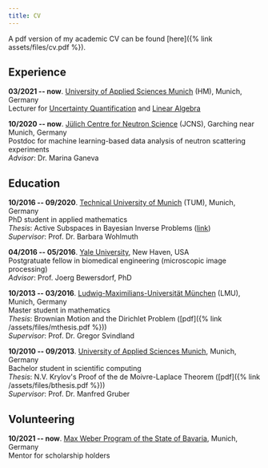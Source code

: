 ```yaml
---
title: CV
---
```

A pdf version of my academic CV can be found [here]({% link assets/files/cv.pdf %}).

## Experience
**03/2021 -- now**. [University of Applied Sciences Munich](https://www.cs.hm.edu/en/home/index.en.html) (HM), Munich, Germany  
Lecturer for [Uncertainty Quantification](https://zpa.cs.hm.edu/public/module/374/) and [Linear Algebra](https://zpa.cs.hm.edu/public/module/138/)

**10/2020 -- now**. [Jülich Centre for Neutron Science](https://www.fz-juelich.de/jcns/EN/) (JCNS), Garching near Munich, Germany  
Postdoc for machine learning-based data analysis of neutron scattering experiments  
_Advisor_: Dr. Marina Ganeva

## Education
**10/2016 -- 09/2020**. [Technical University of Munich](https://www-m2.ma.tum.de/bin/view/Allgemeines/WebHomeEN) (TUM), Munich, Germany  
PhD student in applied mathematics  
_Thesis_: Active Subspaces in Bayesian Inverse Problems ([link](https://mediatum.ub.tum.de/?id=1546065))  
_Supervisor_: Prof. Dr. Barbara Wohlmuth

**04/2016 -- 05/2016**. [Yale University](http://bbs.yale.edu), New Haven, USA  
Postgratuate fellow in biomedical engineering (microscopic image processing)  
_Advisor_: Prof. Joerg Bewersdorf, PhD

**10/2013 -- 03/2016**. [Ludwig-Maximilians-Universität München](https://www.mathematik.uni-muenchen.de/) (LMU), Munich, Germany  
Master student in mathematics  
_Thesis_: Brownian Motion and the Dirichlet Problem ([pdf]({% link /assets/files/mthesis.pdf %}))  
_Supervisor_: Prof. Dr. Gregor Svindland

**10/2010 -- 09/2013**. [University of Applied Sciences Munich](https://www.cs.hm.edu/en/home/index.en.html), Munich, Germany  
Bachelor student in scientific computing  
_Thesis_: N.V. Krylov's Proof of the de Moivre-Laplace Theorem ([pdf]({% link /assets/files/bthesis.pdf %}))  
_Supervisor_: Prof. Dr. Manfred Gruber

## Volunteering
**10/2021 -- now**. [Max Weber Program of the State of Bavaria](https://www.elitenetzwerk.bayern.de/en/home/funding-programs/max-weber-program), Munich, Germany  
Mentor for scholarship holders


